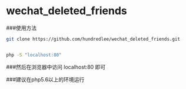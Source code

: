 # wechat_deleted_friends
###使用方法
```bash
git clone https://github.com/hundredlee/wechat_deleted_friends.git

```

```bash

php -S "localhost:80"

```

###然后在浏览器中访问 localhost:80 即可

###建议在php5.6以上的环境运行
